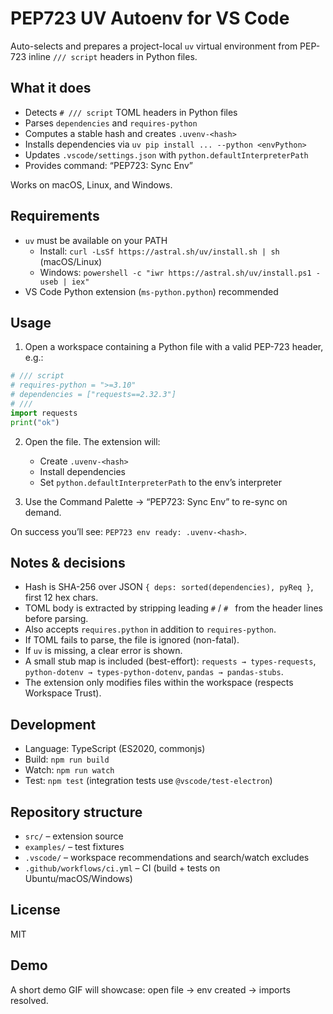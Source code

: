 # PEP723 UV Autoenv for VS Code

Auto-selects and prepares a project-local `uv` virtual environment from PEP-723 inline `/// script` headers in Python files.

## What it does

- Detects `# /// script` TOML headers in Python files
- Parses `dependencies` and `requires-python`
- Computes a stable hash and creates `.uvenv-<hash>`
- Installs dependencies via `uv pip install ... --python <envPython>`
- Updates `.vscode/settings.json` with `python.defaultInterpreterPath`
- Provides command: “PEP723: Sync Env”

Works on macOS, Linux, and Windows.

## Requirements

- `uv` must be available on your PATH
  - Install: `curl -LsSf https://astral.sh/uv/install.sh | sh` (macOS/Linux)
  - Windows: `powershell -c "iwr https://astral.sh/uv/install.ps1 -useb | iex"`
- VS Code Python extension (`ms-python.python`) recommended

## Usage

1. Open a workspace containing a Python file with a valid PEP-723 header, e.g.:

```python
# /// script
# requires-python = ">=3.10"
# dependencies = ["requests==2.32.3"]
# ///
import requests
print("ok")
```

2. Open the file. The extension will:
   - Create `.uvenv-<hash>`
   - Install dependencies
   - Set `python.defaultInterpreterPath` to the env’s interpreter

3. Use the Command Palette → “PEP723: Sync Env” to re-sync on demand.

On success you’ll see: `PEP723 env ready: .uvenv-<hash>`.

## Notes & decisions

- Hash is SHA-256 over JSON `{ deps: sorted(dependencies), pyReq }`, first 12 hex chars.
- TOML body is extracted by stripping leading `#` / `# ` from the header lines before parsing.
- Also accepts `requires.python` in addition to `requires-python`.
- If TOML fails to parse, the file is ignored (non-fatal).
- If `uv` is missing, a clear error is shown.
- A small stub map is included (best-effort): `requests → types-requests`, `python-dotenv → types-python-dotenv`, `pandas → pandas-stubs`.
- The extension only modifies files within the workspace (respects Workspace Trust).

## Development

- Language: TypeScript (ES2020, commonjs)
- Build: `npm run build`
- Watch: `npm run watch`
- Test: `npm test` (integration tests use `@vscode/test-electron`)

## Repository structure

- `src/` – extension source
- `examples/` – test fixtures
- `.vscode/` – workspace recommendations and search/watch excludes
- `.github/workflows/ci.yml` – CI (build + tests on Ubuntu/macOS/Windows)

## License

MIT

## Demo

A short demo GIF will showcase: open file → env created → imports resolved.
